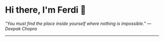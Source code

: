 <h1>Hi there, I'm Ferdi 👋</h1>

<p><em>
  "You must find the place inside yourself where nothing is impossible." — Deepak Chopra
</em></p>

---
